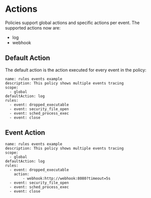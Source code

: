 # Actions

Policies support global actions and specific actions per event. The supported actions now are:

- log
- webhook

## Default Action

The default action is the action executed for every event in the policy:

```
name: rules events example
description: This policy shows multiple events tracing
scope:
  - global
defaultAction: log
rules:
  - event: dropped_executable
  - event: security_file_open
  - event: sched_process_exec
  - event: close
```

## Event Action

```
name: rules events example
description: This policy shows multiple events tracing
scope:
  - global
defaultAction: log
rules:
  - event: dropped_executable
    action:
        - webhook:http://webhook:8080?timeout=5s
  - event: security_file_open
  - event: sched_process_exec
  - event: close
```
